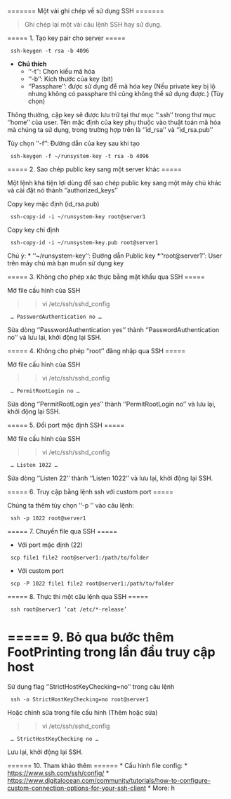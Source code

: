 \======= Một vài ghi chép về sử dụng SSH =======

<blockquote>

Ghi chép lại một vài câu lệnh SSH hay sử dụng.

</blockquote>

\===== 1. Tạo key pair cho server =====

<code> ssh-keygen -t rsa -b 4096 </code>

  - **Chú thích**
      - ’‘-t’’: Chọn kiểu mã hóa
      - ’‘-b’’: Kích thước của key (bit)
      - ‘’Passphare’’: được sử dụng để mã hóa key (Nếu private key bị lộ
        nhưng không có passphare thì cũng không thể sử dụng được.) (Tùy
        chọn)

Thông thường, cặp key sẽ được lưu trữ tại thư mục ’‘.ssh’’ trong thư mục
‘’home’’ của user. Tên mặc định của key phụ thuộc vào thuật toán mã hóa
mà chúng ta sử dụng, trong trường hợp trên là ‘’id\_rsa’’ và
‘’id\_rsa.pub’’

Tùy chọn ’‘-f’’: Đường dẫn của key sau khi tạo

<code> ssh-keygen -f \~/runsystem-key -t rsa -b 4096 </code>

\===== 2. Sao chép public key sang một server khác =====

Một lệnh khá tiện lợi dùng để sao chép public key sang một máy chủ khác
và cài đặt nó thành ‘’authorized\_keys’’

Copy key mặc định (id\_rsa.pub)

<code> ssh-copy-id -i \~/runsystem-key root@server1 </code>

Copy key chỉ định

<code> ssh-copy-id -i \~/runsystem-key.pub root@server1 </code>

Chú ý: \* ’‘\~/runsystem-key’‘: Đường dẫn Public key \*’‘root@server1’’:
User trên máy chủ mà bạn muốn sử dụng key

\===== 3. Không cho phép xác thực bằng mật khẩu qua SSH =====

Mở file cấu hình của SSH

> > vi /etc/ssh/sshd\_config

<code> … PasswordAuthentication no … </code>

Sửa dòng ‘’PasswordAuthentication yes’’ thành ‘’PasswordAuthentication
no’’ và lưu lại, khởi động lại SSH.

\===== 4. Không cho phép ‘’root’’ đăng nhập qua SSH =====

Mở file cấu hình của SSH

> > vi /etc/ssh/sshd\_config

<code> … PermitRootLogin no … </code>

Sửa dòng ‘’PermitRootLogin yes’’ thành ‘’PermitRootLogin no’’ và lưu
lại, khởi động lại SSH.

\===== 5. Đổi port mặc định SSH =====

Mở file cấu hình của SSH

> > vi /etc/ssh/sshd\_config

<code> … Listen 1022 … </code>

Sửa dòng ‘’Listen 22’’ thành ‘’Listen 1022’’ và lưu lại, khởi động lại
SSH.

\===== 6. Truy cập bằng lệnh ssh với custom port =====

Chúng ta thêm tùy chọn ’‘-p <port>’’ vào câu lệnh:

<code> ssh -p 1022 root@server1 </code>

\===== 7. Chuyển file qua SSH =====

  - Với port mặc định (22)

<code> scp file1 file2 root@server1:/path/to/folder </code>

  - Với custom port

<code> scp -P 1022 file1 file2 root@server1:/path/to/folder </code>

\===== 8. Thực thi một câu lệnh qua SSH =====

<code> ssh root@server1 ’cat /etc/\*-release’ </code>

\===== 9. Bỏ qua bước thêm FootPrinting trong lần đầu truy cập host
=====

Sử dụng flag ‘’StrictHostKeyChecking=no’’ trong câu lệnh

<code> ssh -o StrictHostKeyChecking=no root@server1 </code>

Hoặc chỉnh sửa trong file cấu hình (Thêm hoặc sửa)

> > vi /etc/ssh/sshd\_config

<code> … StrictHostKeyChecking no … </code>

Lưu lại, khởi động lại SSH.

\====== 10. Tham khảo thêm ====== \* Cấu hình file config: \*
https://www.ssh.com/ssh/config/ \*
https://www.digitalocean.com/community/tutorials/how-to-configure-custom-connection-options-for-your-ssh-client
\* More: h
